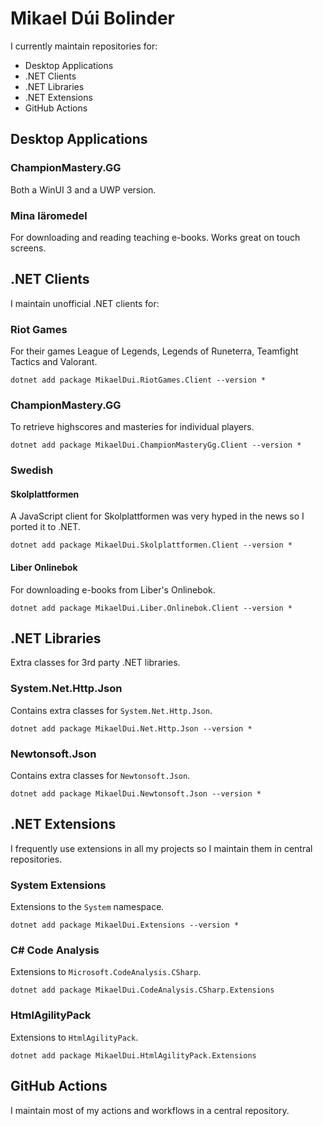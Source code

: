 # Mikael Dúi Bolinder
I currently maintain repositories for:
 - Desktop Applications
 - .NET Clients
 - .NET Libraries
 - .NET Extensions
 - GitHub Actions

## Desktop Applications

### ChampionMastery.GG
Both a WinUI 3 and a UWP version.

### Mina läromedel
For downloading and reading teaching e-books. Works great on touch screens.

## .NET Clients
I maintain unofficial .NET clients for:

### Riot Games
For their games League of Legends, Legends of Runeterra, Teamfight Tactics and Valorant.

    dotnet add package MikaelDui.RiotGames.Client --version *
    
### ChampionMastery.GG
To retrieve highscores and masteries for individual players.

    dotnet add package MikaelDui.ChampionMasteryGg.Client --version *
    
### Swedish

#### Skolplattformen
A JavaScript client for Skolplattformen was very hyped in the news so I ported it to .NET.

    dotnet add package MikaelDui.Skolplattformen.Client --version *
    
#### Liber Onlinebok
For downloading e-books from Liber's Onlinebok.

    dotnet add package MikaelDui.Liber.Onlinebok.Client --version *
    
## .NET Libraries
Extra classes for 3rd party .NET libraries.

### System.Net.Http.Json
Contains extra classes for `System.Net.Http.Json`.

    dotnet add package MikaelDui.Net.Http.Json --version *
    
### Newtonsoft.Json
Contains extra classes for `Newtonsoft.Json`.

    dotnet add package MikaelDui.Newtonsoft.Json --version *

## .NET Extensions
I frequently use extensions in all my projects so I maintain them in central repositories.

### System Extensions
Extensions to the `System` namespace.

    dotnet add package MikaelDui.Extensions --version *
    
### C# Code Analysis
Extensions to `Microsoft.CodeAnalysis.CSharp`.

    dotnet add package MikaelDui.CodeAnalysis.CSharp.Extensions
    
### HtmlAgilityPack
Extensions to `HtmlAgilityPack`.

    dotnet add package MikaelDui.HtmlAgilityPack.Extensions
    
## GitHub Actions
I maintain most of my actions and workflows in a central repository.

